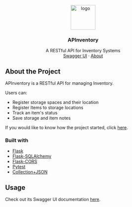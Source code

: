 <div align="center">
  <a href="https://github.com/alecntan/APInventory">
    <img src="https://user-images.githubusercontent.com/31383469/156869866-c14117fc-90e9-4449-959d-3148c5a5c439.png" alt='logo' height="80" />
  </a>

  <h3 align="center">APInventory</h3>

  <p align="center">
   A RESTful API for Inventory Systems
    <br />
    <a href="https://apinventory.alectan.dev/swagger/">Swagger UI</a>
    ·
    <a href="https://blog.alectan.dev/Inventory_System/">About</a>
  </p>
</div>

## About the Project
APInventory is a RESTful API for managing Inventory.

Users can:
<ul>
  <li>Register storage spaces and their location</li>
  <li>Register Items to storage locations</li>
  <li>Track an item's status</li>
  <li>Save storage and item notes</li>
</ul>

If you would like to know how the project started, click [here](https://blog.alectan.dev/Inventory_System/).

### Built with
<ul>
  <li><a href='https://flask.palletsprojects.com/en/2.0.x/'>Flask</a></li>
  <li><a href='https://flask-sqlalchemy.palletsprojects.com/en/2.x/'>Flask-SQLAlchemy</a></li>
  <li><a href='https://flask-cors.readthedocs.io/en/latest/'>Flask-CORS</a></li>
  <li><a href='https://docs.pytest.org/en/7.0.x/'>Pytest</a></li>
   <li><a href='https://github.com/collection-json/spec'>Collection+JSON</a></li>
</ul>

## Usage

Check out its Swagger UI documentation [here](https://apinventory.alectan.dev/swagger/#/Storage).

